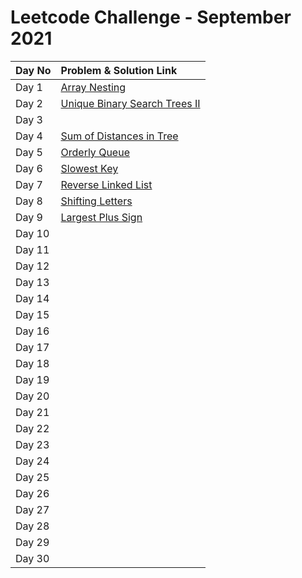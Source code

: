 # Leetcode Challenge - September 2021

| Day No | Problem & Solution Link |
| :--- | :--- |
| Day 1 | [Array Nesting](../../difficulty-based-problem-index/leetcode-medium/leetcode-565-array-nesting.md) |
| Day 2 | [Unique Binary Search Trees II](../../difficulty-based-problem-index/leetcode-medium/leetcode-95-unique-binary-search-trees-ii.md) |
| Day 3 |  |
| Day 4 | [Sum of Distances in Tree](../../difficulty-based-problem-index/leetcode-hard/leetcode-834-sum-of-distances-in-tree.md) |
| Day 5 | [Orderly Queue](../../difficulty-based-problem-index/leetcode-hard/leetcode-899-orderly-queue.md) |
| Day 6 | [Slowest Key](../../difficulty-based-problem-index/leetcode-easy/leetcode-1629-slowest-key.md) |
| Day 7 | [Reverse Linked List](../../difficulty-based-problem-index/leetcode-easy/leetcode-206-reverse-linked-list.md) |
| Day 8 | [Shifting Letters](../../difficulty-based-problem-index/leetcode-medium/leetcode-848-shifting-letters.md) |
| Day 9 | [Largest Plus Sign](../../difficulty-based-problem-index/leetcode-medium/leetcode-764-largest-plus-sign.md) |
| Day 10 |  |
| Day 11 |  |
| Day 12 |  |
| Day 13 |  |
| Day 14 |  |
| Day 15 |  |
| Day 16 |  |
| Day 17 |  |
| Day 18 |  |
| Day 19 |  |
| Day 20 |  |
| Day 21 |  |
| Day 22 |  |
| Day 23 |  |
| Day 24 |  |
| Day 25 |  |
| Day 26 |  |
| Day 27 |  |
| Day 28 |  |
| Day 29 |  |
| Day 30 |  |

